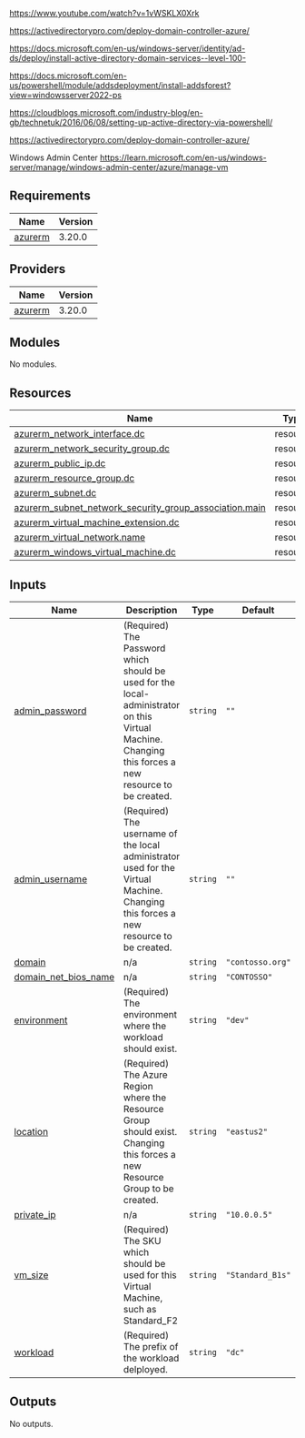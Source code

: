 https://www.youtube.com/watch?v=1vWSKLX0Xrk

https://activedirectorypro.com/deploy-domain-controller-azure/

https://docs.microsoft.com/en-us/windows-server/identity/ad-ds/deploy/install-active-directory-domain-services--level-100-

https://docs.microsoft.com/en-us/powershell/module/addsdeployment/install-addsforest?view=windowsserver2022-ps

https://cloudblogs.microsoft.com/industry-blog/en-gb/technetuk/2016/06/08/setting-up-active-directory-via-powershell/

https://activedirectorypro.com/deploy-domain-controller-azure/

Windows Admin Center
https://learn.microsoft.com/en-us/windows-server/manage/windows-admin-center/azure/manage-vm

<!-- BEGIN_TF_DOCS -->
## Requirements

| Name | Version |
|------|---------|
| <a name="requirement_azurerm"></a> [azurerm](#requirement\_azurerm) | 3.20.0 |

## Providers

| Name | Version |
|------|---------|
| <a name="provider_azurerm"></a> [azurerm](#provider\_azurerm) | 3.20.0 |

## Modules

No modules.

## Resources

| Name | Type |
|------|------|
| [azurerm_network_interface.dc](https://registry.terraform.io/providers/hashicorp/azurerm/3.20.0/docs/resources/network_interface) | resource |
| [azurerm_network_security_group.dc](https://registry.terraform.io/providers/hashicorp/azurerm/3.20.0/docs/resources/network_security_group) | resource |
| [azurerm_public_ip.dc](https://registry.terraform.io/providers/hashicorp/azurerm/3.20.0/docs/resources/public_ip) | resource |
| [azurerm_resource_group.dc](https://registry.terraform.io/providers/hashicorp/azurerm/3.20.0/docs/resources/resource_group) | resource |
| [azurerm_subnet.dc](https://registry.terraform.io/providers/hashicorp/azurerm/3.20.0/docs/resources/subnet) | resource |
| [azurerm_subnet_network_security_group_association.main](https://registry.terraform.io/providers/hashicorp/azurerm/3.20.0/docs/resources/subnet_network_security_group_association) | resource |
| [azurerm_virtual_machine_extension.dc](https://registry.terraform.io/providers/hashicorp/azurerm/3.20.0/docs/resources/virtual_machine_extension) | resource |
| [azurerm_virtual_network.name](https://registry.terraform.io/providers/hashicorp/azurerm/3.20.0/docs/resources/virtual_network) | resource |
| [azurerm_windows_virtual_machine.dc](https://registry.terraform.io/providers/hashicorp/azurerm/3.20.0/docs/resources/windows_virtual_machine) | resource |

## Inputs

| Name | Description | Type | Default | Required |
|------|-------------|------|---------|:--------:|
| <a name="input_admin_password"></a> [admin\_password](#input\_admin\_password) | (Required) The Password which should be used for the local-administrator on this Virtual Machine. Changing this forces a new resource to be created. | `string` | `""` | no |
| <a name="input_admin_username"></a> [admin\_username](#input\_admin\_username) | (Required) The username of the local administrator used for the Virtual Machine. Changing this forces a new resource to be created. | `string` | `""` | no |
| <a name="input_domain"></a> [domain](#input\_domain) | n/a | `string` | `"contosso.org"` | no |
| <a name="input_domain_net_bios_name"></a> [domain\_net\_bios\_name](#input\_domain\_net\_bios\_name) | n/a | `string` | `"CONTOSSO"` | no |
| <a name="input_environment"></a> [environment](#input\_environment) | (Required) The environment where the workload should exist. | `string` | `"dev"` | no |
| <a name="input_location"></a> [location](#input\_location) | (Required) The Azure Region where the Resource Group should exist. Changing this forces a new Resource Group to be created. | `string` | `"eastus2"` | no |
| <a name="input_private_ip"></a> [private\_ip](#input\_private\_ip) | n/a | `string` | `"10.0.0.5"` | no |
| <a name="input_vm_size"></a> [vm\_size](#input\_vm\_size) | (Required) The SKU which should be used for this Virtual Machine, such as Standard\_F2 | `string` | `"Standard_B1s"` | no |
| <a name="input_workload"></a> [workload](#input\_workload) | (Required) The prefix of the workload delployed. | `string` | `"dc"` | no |

## Outputs

No outputs.
<!-- END_TF_DOCS -->